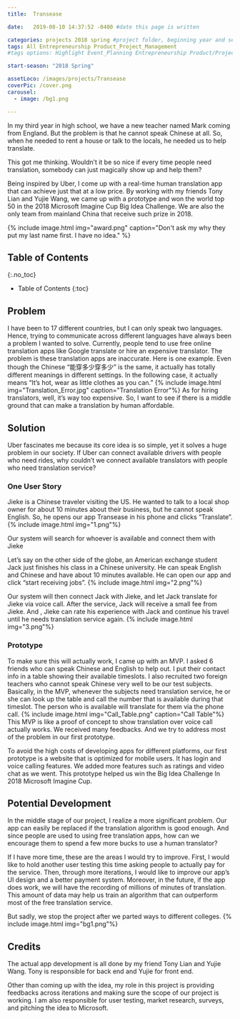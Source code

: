```yaml
---
title:  Transease

date:   2019-08-10 14:37:52 -0400 #date this page is written

categories: projects 2018 spring #project folder, beginning year and season
tags: All Entrepreneurship Product_Project_Management
#tags options: Highlight Event_Planning Entrepreneurship Product/Project_Management Game_Design Marketing Negotiation Video_Editing Web_Design

start-season: "2018 Spring"

assetLoco: /images/projects/Transease
coverPic: /cover.png
carousel:
  - image: /bg1.png

---
```

In my third year in high school, we have a new teacher named Mark coming from England. But the problem is that he cannot speak Chinese at all. So, when he needed to rent a house or talk to the locals, he needed us to help translate.

This got me thinking. Wouldn’t it be so nice if every time people need translation, somebody can just magically show up and help them?

Being inspired by Uber, I come up with a real-time human translation app that can achieve just that at a low price. By working with my friends Tony Lian and Yujie Wang, we came up with a prototype and won the world top 50 in the 2018 Microsoft Imagine Cup Big Idea Challenge. We are also the only team from mainland China that receive such prize in 2018.

{% include image.html img="award.png" caption="Don't ask my why they put my last name first. I have no idea." %}

## Table of Contents
{:.no_toc}

* Table of Contents
{:toc}

## Problem

I have been to 17 different countries, but I can only speak two languages. Hence, trying to communicate across different languages have always been a problem I wanted to solve. Currently, people tend to use free online translation apps like Google translate or hire an expensive translator. The problem is these translation apps are inaccurate. Here is one example. Even though the Chinese “能穿多少穿多少” is the same, it actually has totally different meanings in different settings. In the following case, it actually means “It’s hot, wear as little clothes as you can.”
{% include image.html img="Translation_Error.jpg" caption="Translation Error"%}
As for hiring translators, well, it’s way too expensive. So, I want to see if there is a middle ground that can make a translation by human affordable.
## Solution

Uber fascinates me because its core idea is so simple, yet it solves a huge problem in our society. If Uber can connect available drivers with people who need rides, why couldn’t we connect available translators with people who need translation service?

### One User Story

Jieke is a Chinese traveler visiting the US. He wanted to talk to a local shop owner for about 10 minutes about their business, but he cannot speak English. So, he opens our app Transease in his phone and clicks “Translate”.
{% include image.html img="1.png"%}<br>

Our system will search for whoever is available and connect them with Jieke

Let’s say on the other side of the globe, an American exchange student Jack just finishes his class in a Chinese university. He can speak English and Chinese and have about 10 minutes available. He can open our app and click “start receiving jobs”.
{% include image.html img="2.png"%}<br>

Our system will then connect Jack with Jieke, and let Jack translate for Jieke via voice call. After the service, Jack will receive a small fee from Jieke. And , Jieke can rate his experience with Jack and continue his travel until he needs translation service again.
{% include image.html img="3.png"%}<br>

### Prototype

To make sure this will actually work, I came up with an MVP. I asked 6 friends who can speak Chinese and English to help out. I put their contact info in a table showing their available timeslots. I also recruited two foreign teachers who cannot speak Chinese very well to be our test subjects. Basically, in the MVP, whenever the subjects need translation service, he or she can look up the table and call the number that is available during that timeslot. The person who is available will translate for them via the phone call.
{% include image.html img="Call_Table.png" caption="Call Table"%}<br>
This MVP is like a proof of concept to show translation over voice call actually works. We received many feedbacks. And we try to address most of the problem in our first prototype.

To avoid the high costs of developing apps for different platforms, our first prototype is a website that is optimized for mobile users. It has login and voice calling features. We added more features such as ratings and video chat as we went. This prototype helped us win the Big Idea Challenge In 2018 Microsoft Imagine Cup.

## Potential Development

In the middle stage of our project, I realize a more significant problem. Our app can easily be replaced if the translation algorithm is good enough. And since people are used to using free translation apps, how can we encourage them to spend a few more bucks to use a human translator?

If I have more time, these are the areas I would try to improve. First, I would like to hold another user testing this time asking people to actually pay for the service. Then, through more iterations, I would like to improve our app’s UI design and a better payment system. Moreover, in the future, if the app does work, we will have the recording of millions of minutes of translation. This amount of data may help us train an algorithm that can outperform most of the free translation service.

But sadly, we stop the project after we parted ways to different colleges.
{% include image.html img="bg1.png"%}<br>

## Credits

The actual app development is all done by my friend Tony Lian and Yujie Wang. Tony is responsible for back end and Yujie for front end.

Other than coming up with the idea, my role in this project is providing feedbacks across iterations and making sure the scope of our project is working. I am also responsible for user testing, market research, surveys, and pitching the idea to Microsoft.
